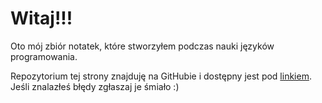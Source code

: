 # Witaj!!!

Oto mój zbiór notatek, które stworzyłem podczas nauki języków programowania. 

Repozytorium tej strony znajduję na GitHubie i dostępny jest pod [linkiem](https://github.com/wpaczesniak/notatki_z_jezykow-master). Jeśli znalazłeś błędy zgłaszaj je śmiało :)
